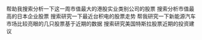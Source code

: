 帮助我搜索分析一下这一周市值最大的港股实业类别公司的股票
搜索分析市值最高的日本企业股票
搜索研究一下最近台积电的股票走势
帮我研究一下新能源汽车市场比较亮眼的几只股票基于近期的数据
搜索研究美国特斯拉股票近期的投资建议
